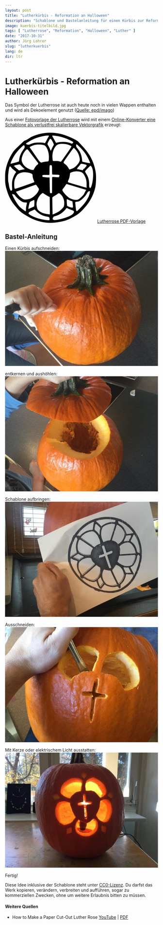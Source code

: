 ```yaml
---
layout: post
title: "Lutherkürbis - Reformation an Halloween"
description: "Schablone und Bastelanleitung für einen Kürbis zur Reformation"
image: kuerbis-titelbild.jpg
tags: [ "Lutherrose", "Reformation", "Halloween", "Luther" ]
date: "2017-10-31"
author: Jörg Lohrer
slug: "lutherkuerbis"
lang: de
dir: ltr
---
```



# Lutherkürbis - Reformation an Halloween

Das Symbol der Lutherrose ist auch heute noch in vielen Wappen enthalten und wird als Dekoelement genutzt ([Quelle: epd/imago](https://www.t-online.de/leben/familie/id_65982142/lutherrose-entstehung-und-bedeutung.html))

Aus einer [Fotovorlage der Lutherrose](https://duckduckgo.com/?q=lutherrose&t=h_&iax=images&ia=images) wird mit einem [Online-Konverter eine Schablone als verlustfrei skalierbare Vektorgrafik](https://image.online-convert.com/convert-to-svg) erzeugt:

[![](lutherrose.png)](https://material.rpi-virtuell.de/wp-content/uploads/2018/10/Lutherrose.pdf)
[Lutherrose PDF-Vorlage](https://material.rpi-virtuell.de/wp-content/uploads/2018/10/Lutherrose.pdf)

## Bastel-Anleitung
Einen Kürbis aufschneiden:
![](kuerbis-aufschneiden.jpg)

entkernen und aushöhlen:
![](kuerbis-entkernen.jpg)

Schablone aufbringen:
![](schablone-aufbringen.jpg)

Ausschneiden:
![](kuerbis-ausschneiden.jpg)

Mit Kerze oder elektrischem Licht ausstatten:
![](kuerbis-titelbild.jpg)

Fertig! 

Diese Idee inklusive der Schablone steht unter [CC0-Lizenz](https://creativecommons.org/publicdomain/zero/1.0/deed.de). Du darfst das Werk kopieren, verändern, verbreiten und aufführen, sogar zu kommerziellen Zwecken, ohne um weitere Erlaubnis bitten zu müssen.
#### Weitere Quellen
 * How to Make a Paper Cut-Out Luther Rose [YouTube](https://www.youtube.com/watch?v=b5FCaNZPU98) | [PDF](http://www.kellyklages.com/lutherrose.pdf)
